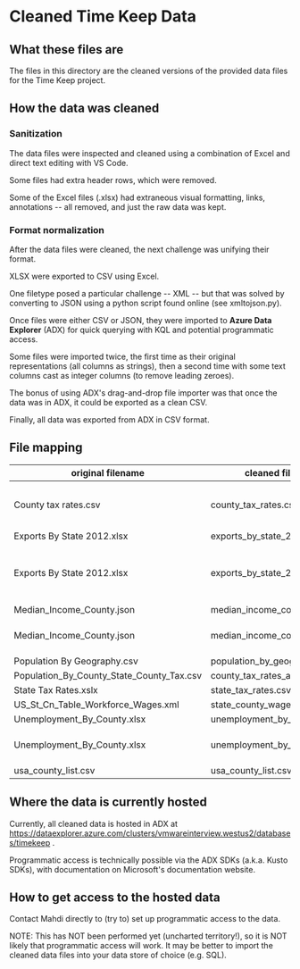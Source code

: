 # Cleaned Time Keep Data

## What these files are

The files in this directory are the cleaned versions of the provided data files for the Time Keep project.

## How the data was cleaned

### Sanitization

The data files were inspected and cleaned using a combination of Excel and direct text editing with VS Code.

Some files had extra header rows, which were removed.

Some of the Excel files (.xlsx) had extraneous visual formatting, links, annotations -- all removed, and just the raw data was kept.

### Format normalization

After the data files were cleaned, the next challenge was unifying their format.

XLSX were exported to CSV using Excel.

One filetype posed a particular challenge -- XML -- but that was solved by converting to JSON using a python script found online (see xmltojson.py).

Once files were either CSV or JSON, they were imported to **Azure Data Explorer** (ADX) for quick querying with KQL and potential programmatic access.

Some files were imported twice, the first time as their original representations (all columns as strings), then a second time with some text columns cast as integer columns (to remove leading zeroes).

The bonus of using ADX's drag-and-drop file importer was that once the data was in ADX, it could be exported as a clean CSV.

Finally, all data was exported from ADX in CSV format.

## File mapping

original filename | cleaned filename | notes
--- | --- | ---
County tax rates.csv | county_tax_rates.csv | deprecated by county_tax_rates_and_income.csv as this file is a duplicate subset of that file
Exports By State 2012.xlsx | exports_by_state_2012.csv
Exports By State 2012.xlsx | exports_by_state_2012_int.csv | integer-formatted version: removes leading zeroes on some numbers, mapping of values from original to int: X = 0, S = -1, Z = -2
Median_Income_County.json | median_income_county.csv
Median_Income_County.json | median_income_county_int.csv | integer-formatted version: removes leading zeroes on some numbers
Population By Geography.csv | population_by_geography.csv
Population_By_County_State_County_Tax.csv | county_tax_rates_and_income.csv
State Tax Rates.xslx | state_tax_rates.csv
US_St_Cn_Table_Workforce_Wages.xml | state_county_wage_data.csv
Unemployment_By_County.xlsx | unemployment_by_county.csv
Unemployment_By_County.xlsx | unemployment_by_county_int.csv | integer-formatted version: removes leading zeroes on some numbers
usa_county_list.csv | usa_county_list.csv | changed column titles

## Where the data is currently hosted

Currently, all cleaned data is hosted in ADX at https://dataexplorer.azure.com/clusters/vmwareinterview.westus2/databases/timekeep .

Programmatic access is technically possible via the ADX SDKs (a.k.a. Kusto SDKs), with documentation on Microsoft's documentation website.

## How to get access to the hosted data

Contact Mahdi directly to (try to) set up programmatic access to the data.

NOTE: This has NOT been performed yet (uncharted territory!), so it is NOT likely that programmatic access will work. It may be better to import the cleaned data files into your data store of choice (e.g. SQL).
